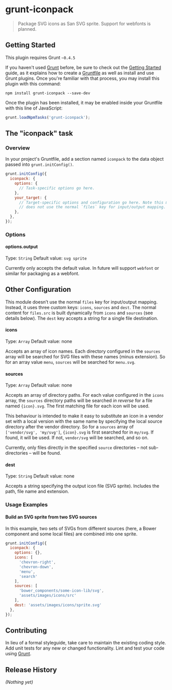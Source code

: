 # grunt-iconpack

> Package SVG icons as San SVG sprite. Support for webfonts is planned.

## Getting Started

This plugin requires Grunt `~0.4.5`

If you haven't used [Grunt](http://gruntjs.com/) before, be sure to check out the [Getting Started](http://gruntjs.com/getting-started) guide, as it explains how to create a [Gruntfile](http://gruntjs.com/sample-gruntfile) as well as install and use Grunt plugins. Once you're familiar with that process, you may install this plugin with this command:

```shell
npm install grunt-iconpack --save-dev
```

Once the plugin has been installed, it may be enabled inside your Gruntfile with this line of JavaScript:

```js
grunt.loadNpmTasks('grunt-iconpack');
```

## The "iconpack" task

### Overview
In your project's Gruntfile, add a section named `iconpack` to the data object passed into `grunt.initConfig()`.

```js
grunt.initConfig({
  iconpack: {
    options: {
      // Task-specific options go here.
    },
    your_target: {
      // Target-specific options and configuration go here. Note this module
      // does not use the normal `files` key for input/output mapping.
    },
  },
});
```

### Options

#### options.output
Type: `String`
Default value: `svg sprite`

Currently only accepts the default value. In future will support `webfont` or similar for packaging as a webfont.

## Other Configuration

This module doesn’t use the normal `files` key for input/output mapping. Instead, it uses three custom keys: `icons`, `sources` and `dest`. The normal content for `files.src` is built dynamically from `icons` and `sources` (see details below). The `dest` key accepts a string for a single file destination.

#### icons
Type: `Array`
Default value: none

Accepts an array of icon names. Each directory configured in the `sources` array will be searched for SVG files with these names (minus extension). So for an array value `menu`, `sources` will be searched for `menu.svg`.

#### sources
Type: `Array`
Default value: none

Accepts an array of directory paths. For each value configured in the `icons` array, the `sources` directory paths will be searched *in reverse* for a file named `{icon}.svg`. The first matching file for each icon will be used.

This behaviour is intended to make it easy to substitute an icon in a vendor set with a local version with the same name by specifying the local source directory after the vendor directory. So for a `sources` array of `['vendor/svg', 'my/svg']`, `{icon}.svg` is first searched for in `my/svg`. If found, it will be used. If not, `vendor/svg` will be searched, and so on.

Currently, only files directly in the specified `source` directories – not sub-directories – will be found.

#### dest
Type: `String`
Default value: none

Accepts a string specifying the output icon file (SVG sprite). Includes the path, file name and extension.

### Usage Examples

#### Build an SVG sprite from two SVG sources
In this example, two sets of SVGs from different sources (here, a Bower component and some local files) are combined into one sprite.

```js
grunt.initConfig({
  iconpack: {
    options: {},
    icons: [
      'chevron-right',
      'chevron-down',
      'menu',
      'search'
    ],
    sources: [
      'bower_components/some-icon-lib/svg',
      'assets/images/icons/src'
    ],
    dest: 'assets/images/icons/sprite.svg'
  },
});
```

## Contributing

In lieu of a formal styleguide, take care to maintain the existing coding style. Add unit tests for any new or changed functionality. Lint and test your code using [Grunt](http://gruntjs.com/).

## Release History

_(Nothing yet)_
